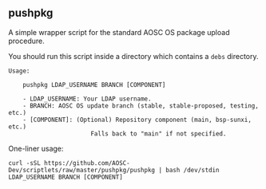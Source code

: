 pushpkg
-------

A simple wrapper script for the standard AOSC OS package upload procedure.

You should run this script inside a directory which contains a `debs` directory.

```
Usage:

	pushpkg LDAP_USERNAME BRANCH [COMPONENT]

	- LDAP_USERNAME: Your LDAP username.
	- BRANCH: AOSC OS update branch (stable, stable-proposed, testing, etc.)
	- [COMPONENT]: (Optional) Repository component (main, bsp-sunxi, etc.)
                       Falls back to "main" if not specified.

```

One-liner usage:

```shell
curl -sSL https://github.com/AOSC-Dev/scriptlets/raw/master/pushpkg/pushpkg | bash /dev/stdin LDAP_USERNAME BRANCH [COMPONENT]
```
